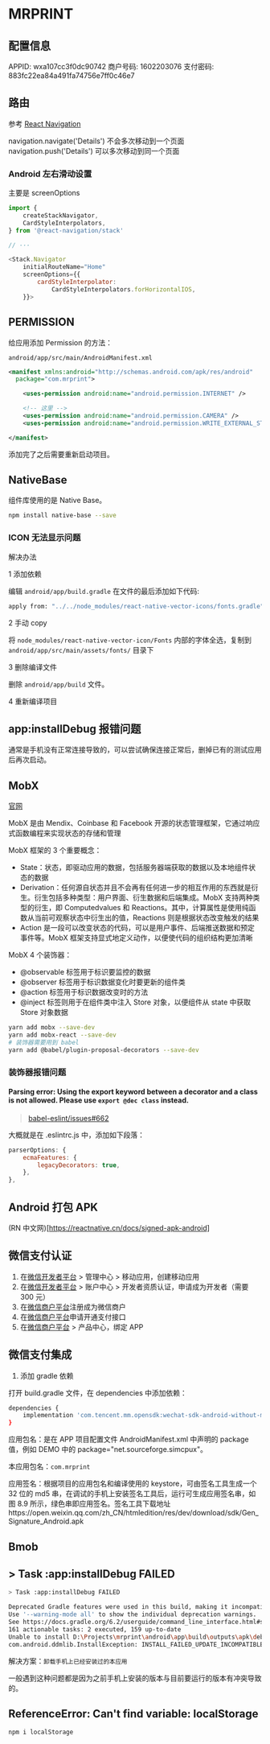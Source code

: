 # MRPRINT

## 配置信息

APPID: wxa107cc3f0dc90742
商户号码: 1602203076
支付密码: 883fc22ea84a491fa74756e7ff0c46e7

## 路由

参考 [React Navigation](https://reactnavigation.org/)

navigation.navigate('Details') 不会多次移动到一个页面
navigation.push('Details') 可以多次移动到同一个页面

### Android 左右滑动设置

主要是 screenOptions

```javascript
import {
    createStackNavigator,
    CardStyleInterpolators,
} from '@react-navigation/stack'

// ···

<Stack.Navigator
    initialRouteName="Home"
    screenOptions={{
        cardStyleInterpolator:
            CardStyleInterpolators.forHorizontalIOS,
    }}>
```

## PERMISSION

给应用添加 Permission 的方法：

`android/app/src/main/AndroidManifest.xml`

```xml
<manifest xmlns:android="http://schemas.android.com/apk/res/android"
  package="com.mrprint">

    <uses-permission android:name="android.permission.INTERNET" />

    <!-- 这里 -->
    <uses-permission android:name="android.permission.CAMERA" />
    <uses-permission android:name="android.permission.WRITE_EXTERNAL_STORAGE" />

</manifest>
```

添加完了之后需要重新启动项目。

## NativeBase

组件库使用的是 Native Base。

```bash
npm install native-base --save
```

### ICON 无法显示问题

解决办法

1 添加依赖

编辑 `android/app/build.gradle` 在文件的最后添加如下代码:

```bash
apply from: "../../node_modules/react-native-vector-icons/fonts.gradle"
```

2 手动 copy

将 `node_modules/react-native-vector-icon/Fonts` 内部的字体全选，复制到 `android/app/src/main/assets/fonts/` 目录下

3 删除编译文件

删除 `android/app/build` 文件。

4 重新编译项目

## app:installDebug 报错问题

通常是手机没有正常连接导致的，可以尝试确保连接正常后，删掉已有的测试应用后再次启动。

## MobX

[官网](https://mobx.js.org/README.html)

MobX 是由 Mendix、Coinbase 和 Facebook 开源的状态管理框架，它通过响应式函数编程来实现状态的存储和管理

MobX 框架的 3 个重要概念：

-   State：状态，即驱动应用的数据，包括服务器端获取的数据以及本地组件状态的数据
-   Derivation：任何源自状态并且不会再有任何进一步的相互作用的东西就是衍生。衍生包括多种类型：用户界面、衍生数据和后端集成。MobX 支持两种类型的衍生，即 Computedvalues 和 Reactions。其中，计算属性是使用纯函数从当前可观察状态中衍生出的值，Reactions 则是根据状态改变触发的结果
-   Action 是一段可以改变状态的代码，可以是用户事件、后端推送数据和预定事件等。MobX 框架支持显式地定义动作，以便使代码的组织结构更加清晰

MobX 4 个装饰器：

-   @observable 标签用于标识要监控的数据
-   @observer 标签用于标识数据变化时要更新的组件类
-   @action 标签用于标识数据改变时的方法
-   @inject 标签则用于在组件类中注入 Store 对象，以便组件从 state 中获取 Store 对象数据

```bash
yarn add mobx --save-dev
yarn add mobx-react --save-dev
# 装饰器需要用到 babel
yarn add @babel/plugin-proposal-decorators --save-dev
```

### 装饰器报错问题

#### Parsing error: Using the export keyword between a decorator and a class is not allowed. Please use `export @dec class` instead.

> [babel-eslint/issues#662](https://github.com/babel/babel-eslint/issues/662)

大概就是在 .eslintrc.js 中，添加如下段落：

```js
parserOptions: {
    ecmaFeatures: {
        legacyDecorators: true,
    },
},
```

## Android 打包 APK

(RN 中文网)[https://reactnative.cn/docs/signed-apk-android]

## 微信支付认证

1. 在[微信开发者平台](https://open.weixin.qq.com/) > 管理中心 > 移动应用，创建移动应用
2. 在[微信开发者平台](https://open.weixin.qq.com/) > 账户中心 > 开发者资质认证，申请成为开发者（需要 300 元）
3. 在[微信商户平台](https://pay.weixin.qq.com/index.php/core/home/login?return_url=%2F)注册成为微信商户
4. 在[微信商户平台](https://pay.weixin.qq.com/index.php/core/home/login?return_url=%2F)申请开通支付接口
5. 在[微信商户平台](https://pay.weixin.qq.com/index.php/core/home/login?return_url=%2F) > 产品中心，绑定 APP

## 微信支付集成

1. 添加 gradle 依赖

打开 build.gradle 文件，在 dependencies 中添加依赖：

```bash
dependencies {
    implementation 'com.tencent.mm.opensdk:wechat-sdk-android-without-mta:+'
}
```

应用包名：是在 APP 项目配置文件 AndroidManifest.xml 中声明的 package 值，例如 DEMO 中的 package="net.sourceforge.simcpux"。

本应用包名：`com.mrprint`

应用签名：根据项目的应用包名和编译使用的 keystore，可由签名工具生成一个 32 位的 md5 串，在调试的手机上安装签名工具后，运行可生成应用签名串，如图 8.9 所示，绿色串即应用签名。签名工具下载地址https://open.weixin.qq.com/zh_CN/htmledition/res/dev/download/sdk/Gen_Signature_Android.apk

## Bmob

## > Task :app:installDebug FAILED

```bash
> Task :app:installDebug FAILED

Deprecated Gradle features were used in this build, making it incompatible with Gradle 7.0.
Use '--warning-mode all' to show the individual deprecation warnings.
See https://docs.gradle.org/6.2/userguide/command_line_interface.html#sec:command_line_warnings
161 actionable tasks: 2 executed, 159 up-to-date
Unable to install D:\Projects\mrprint\android\app\build\outputs\apk\debug\app-debug.apk
com.android.ddmlib.InstallException: INSTALL_FAILED_UPDATE_INCOMPATIBLE: Package com.mrprint signatures do not match previously installed version; ignoring!
```

解决方案：`卸载手机上已经安装过的本应用`

一般遇到这种问题都是因为之前手机上安装的版本与目前要运行的版本有冲突导致的。

## ReferenceError: Can't find variable: localStorage

```bash
npm i localStorage
```
